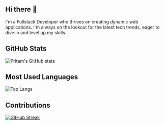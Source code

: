 ## Hi there 👋
I'm a Fullstack Developer who thrives on creating dynamic web applications. I'm always on the lookout for the latest tech trends, eager to dive in and level up my skills.
## GitHub Stats
![Pritam's GitHub stats](https://github-readme-stats.vercel.app/api?username=neogismm&show_icons=true&theme=radical)

## Most Used Languages
![Top Langs](https://github-readme-stats.vercel.app/api/top-langs/?username=neogismm&layout=compact&theme=radical)

## Contributions
[![GitHub Streak](https://streak-stats.demolab.com/?user=neogismm&theme=radical)](https://git.io/streak-stats)
